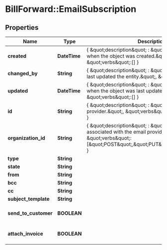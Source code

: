 # BillForward::EmailSubscription

## Properties
Name | Type | Description | Notes
------------ | ------------- | ------------- | -------------
**created** | **DateTime** | { \&quot;description\&quot; : \&quot;The UTC DateTime when the object was created.\&quot;, \&quot;verbs\&quot;:[] } | [optional] 
**changed_by** | **String** | { \&quot;description\&quot; : \&quot;ID of the user who last updated the entity.\&quot;, \&quot;verbs\&quot;:[] } | [optional] 
**updated** | **DateTime** | { \&quot;description\&quot; : \&quot;The UTC DateTime when the object was last updated.\&quot;, \&quot;verbs\&quot;:[] } | [optional] 
**id** | **String** | { \&quot;description\&quot; : \&quot;ID of the email provider.\&quot;, \&quot;verbs\&quot;:[\&quot;GET\&quot;] } | [optional] 
**organization_id** | **String** | { \&quot;description\&quot; : \&quot;ID of the organization associated with the email provider.\&quot;, \&quot;verbs\&quot;:[\&quot;POST\&quot;,\&quot;PUT\&quot;,\&quot;GET\&quot;] } | 
**type** | **String** |  | [optional] 
**state** | **String** |  | 
**from** | **String** |  | 
**bcc** | **String** |  | [optional] 
**cc** | **String** |  | [optional] 
**subject_template** | **String** |  | [optional] 
**send_to_customer** | **BOOLEAN** |  | [optional] [default to false]
**attach_invoice** | **BOOLEAN** |  | [optional] [default to false]


